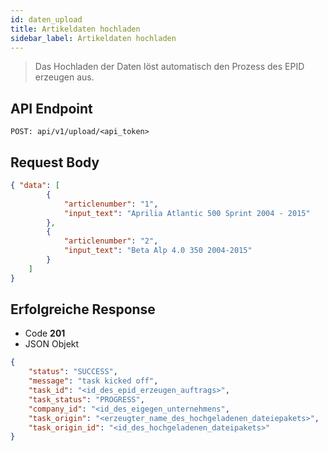 ```yaml
---
id: daten_upload
title: Artikeldaten hochladen
sidebar_label: Artikeldaten hochladen
---
```


>Das Hochladen der Daten löst automatisch den Prozess des EPID erzeugen aus.

## API Endpoint
```
POST: api/v1/upload/<api_token>
```

## Request Body
```json
{ "data": [
        {
            "articlenumber": "1",
            "input_text": "Aprilia Atlantic 500 Sprint 2004 - 2015"
        },
        {
            "articlenumber": "2",
            "input_text": "Beta Alp 4.0 350 2004-2015"
        }
    ]
}
```

## Erfolgreiche Response
- Code __201__
- JSON Objekt
```json
{
    "status": "SUCCESS",
    "message": "task kicked off",
    "task_id": "<id_des_epid_erzeugen_auftrags>",
    "task_status": "PROGRESS",
    "company_id": "<id_des_eigegen_unternehmens",
    "task_origin": "<erzeugter_name_des_hochgeladenen_dateiepakets>",
    "task_origin_id": "<id_des_hochgeladenen_dateipakets>"
}
```